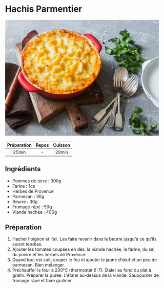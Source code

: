 # Hachis Parmentier

![](images/Hachis%20Parmentier.jpg)

| Préparation | Repos | Cuisson |
|:-----------:|:-----:|:-------:|
|    25min    |   -   |  20min  |

## Ingrédients

- Pommes de terre : 300g
- Farine : 1cs
- Herbes de Provence
- Parmesan : 30g
- Beurre : 30g
- Fromage râpé : 50g
- Viande hachée : 400g

## Préparation

1. Hacher l'oignon et l'ail. Les faire revenir dans le beurre jusqu'à ce qu'ils soient tendres.
2. Ajouter les tomates coupées en dés, la viande hachée, la farine, du sel, du poivre et les herbes de Provence.
3. Quand tout est cuit, couper le feu et ajouter le jaune d'œuf et un peu de parmesan. Bien mélanger.
4. Préchauffer le four à 200°C (thermostat 6-7). Étaler au fond du plat à gratin. Préparer la purée. L'étaler au-dessus de la viande. Saupoudrer de fromage râpé et faire gratiner.
